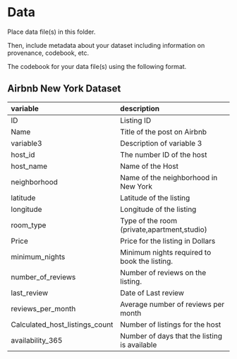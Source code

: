 # Data

Place data file(s) in this folder.

Then, include metadata about your dataset including information on provenance, codebook, etc.

The codebook for your data file(s) using the following format.

## Airbnb New York Dataset

|variable         |description |
|:----------------|:-----------|
|ID   | Listing ID|
|Name     | Title of the post on Airbnb|
|variable3        | Description of variable 3 |
|host_id         | The number ID of the host |
|host_name            | Name of the Host |
|neighborhood           |Name of the neighborhood in New York  |
|latitude           | Latitude of the listing|
|longitude           |Longitude of the listing|
|room_type             |Type of the room (private,apartment,studio) |
|Price              |Price for the listing in Dollars|
|minimum_nights        |Minimum nights required to book the listing.|
|number_of_reviews              | Number of reviews on the listing. |
|last_review              | Date of Last review  |
|reviews_per_month             | Average number of reviews per month|
|Calculated_host_listings_count              |Number of listings for the host|
|availability_365     | Number of days that the listing is available |
